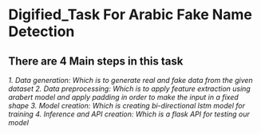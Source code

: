 # Digified_Task For Arabic Fake Name Detection
## There are 4 Main steps in this task
*1. Data generation: Which is to generate real and fake data from the given dataset*
*2. Data preprocessing: Which is to apply feature extraction using arabert model and apply padding in order to make the input in a fixed shape*
*3. Model creation: Which is creating bi-directional lstm model for training*
*4. Inference and API creation: Which is a flask API for testing our model*

